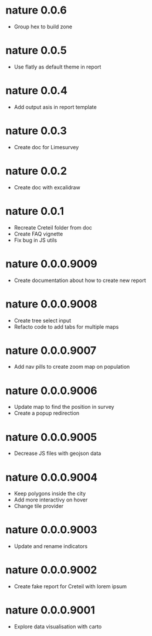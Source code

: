 # nature 0.0.6

* Group hex to build zone 

# nature 0.0.5

* Use flatly as default theme in report

# nature 0.0.4

* Add output asis in report template

# nature 0.0.3

* Create doc for Limesurvey

# nature 0.0.2

* Create doc with excalidraw

# nature 0.0.1

* Recreate Creteil folder from doc 
* Create FAQ vignette
* Fix bug in JS utils

# nature 0.0.0.9009

* Create documentation about how to create new report

# nature 0.0.0.9008

* Create tree select input
* Refacto code to add tabs for multiple maps

# nature 0.0.0.9007

* Add nav pills to create zoom map on population

# nature 0.0.0.9006

* Update map to find the position in survey
* Create a popup redirection

# nature 0.0.0.9005

* Decrease JS files with geojson data

# nature 0.0.0.9004

* Keep polygons inside the city
* Add more interactivy on hover
* Change tile provider

# nature 0.0.0.9003

* Update and rename indicators

# nature 0.0.0.9002

* Create fake report for Creteil with lorem ipsum

# nature 0.0.0.9001

* Explore data visualisation with carto
